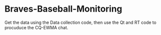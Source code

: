 # Braves-Baseball-Monitoring
Get the data using the Data collection code, then use the Qt and RT code to procuduce the CQ-EWMA chat.
